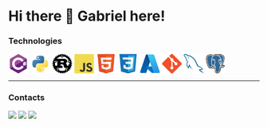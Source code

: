 # **Hi there 👋 Gabriel here!**

### **Technologies**

<div style="display: inline_block">
  <img align="center" alt="Imagem CSharp" height="40" width="40" src="https://raw.githubusercontent.com/devicons/devicon/master/icons/csharp/csharp-original.svg">
  <img align="center" alt="Imagem Python" height="40" width="40" src="https://raw.githubusercontent.com/devicons/devicon/master/icons/python/python-original.svg">
  <img align="center" alt="Imagem Rust" height="40" width="40" src="https://raw.githubusercontent.com/devicons/devicon/master/icons/rust/rust-original.svg">
  <img align="center" alt="Imagem Javascript" height="40" width="40" src="https://raw.githubusercontent.com/devicons/devicon/master/icons/javascript/javascript-original.svg">
  <img align="center" alt="Imagem HTML" height="40" width="40" src="https://raw.githubusercontent.com/devicons/devicon/master/icons/html5/html5-original.svg">
  <img align="center" alt="Imagem CSS" height="40" width="40" src="https://raw.githubusercontent.com/devicons/devicon/master/icons/css3/css3-original.svg">
  <img align="center" alt="Imagem Azure" height="40" width="40" src="https://raw.githubusercontent.com/devicons/devicon/master/icons/azure/azure-original.svg">
  <img align="center" alt="Imagem Git" height="40" width="40" src="https://raw.githubusercontent.com/devicons/devicon/master/icons/git/git-original.svg">
  <img align="center" alt="Imagem MySQL" height="40" width="40" src="https://raw.githubusercontent.com/devicons/devicon/master/icons/mysql/mysql-original.svg">
  <img align="center" alt="Imagem PostgreSQL" height="40" width="40" src="https://raw.githubusercontent.com/devicons/devicon/master/icons/postgresql/postgresql-original.svg">
</div>

---

### **Contacts**
<div style="display: inline_block">
  <a href="https://www.linkedin.com/in/gmessiasp/"><img src ="https://img.shields.io/badge/GMessias-0077B5?style=for-the-badge&logo=linkedin&logoColor=white"/></a>
  <a href="mailto:gmessiasp@gmail.com"><img src ="https://img.shields.io/badge/gmessiasp@gmail.com-D14836?style=for-the-badge&logo=gmail&logoColor=white"/></a>
  <a href="https://www.instagram.com/gmessiasp/"><img src ="https://img.shields.io/badge/gmessiasp-E4405F?style=for-the-badge&logo=instagram&logoColor=white"/></a>
</div>
